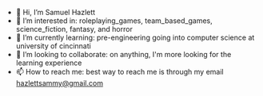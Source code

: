 - 👋 Hi, I’m Samuel Hazlett
- 👀 I’m interested in: roleplaying_games, team_based_games, science_fiction, fantasy, and horror 
- 🌱 I’m currently learning: pre-engineering going into computer science at university of cincinnati
- 💞️ I’m looking to collaborate: on anything, I'm more looking for the learning experience
- 📫 How to reach me: best way to reach me is through my email hazlettsammy@gmail.com

<!---
HazlettSammy/HazlettSammy is a ✨ special ✨ repository because its `README.md` (this file) appears on your GitHub profile.
You can click the Preview link to take a look at your changes.
--->
